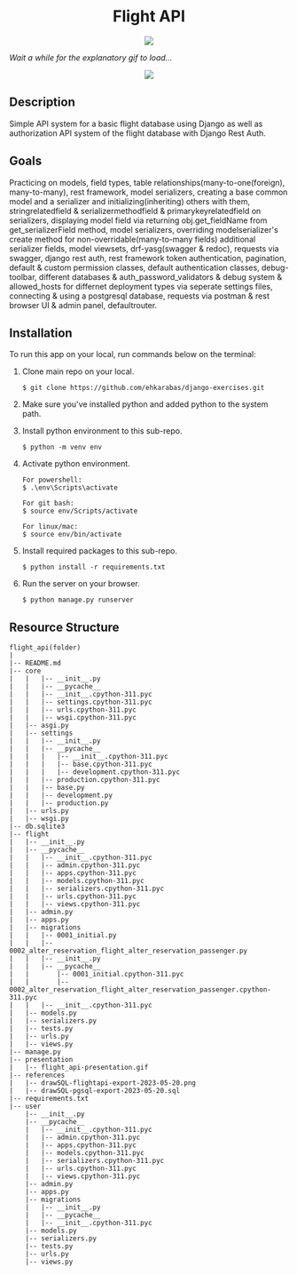 <div align=center>
	<h1>Flight API</h1>
</div>

<div align="center">
	<a href="https://ehkarabas.pythonanywhere.com/">
		<img src="https://img.shields.io/badge/live-%23.svg?&style=for-the-badge&logo=www&logoColor=white%22&color=black">
	</a>
</div>

_Wait a while for the explanatory gif to load..._

<div align="center">
	<img src="./presentation/flight_api-presentation.gif"/>
</div>

## Description

Simple API system for a basic flight database using Django as well as authorization API system of the flight database with Django Rest Auth.

## Goals

Practicing on models, field types, table relationships(many-to-one(foreign), many-to-many), rest framework, model serializers, creating a base common model and a serializer and initializing(inheriting) others with them, stringrelatedfield & serializermethodfield & primarykeyrelatedfield on serializers, displaying model field via returning obj.get_fieldName from get_serializerField method, model serializers, overriding modelserializer's create method for non-overridable(many-to-many fields) additional serializer fields, model viewsets, drf-yasg(swagger & redoc), requests via swagger, django rest auth, rest framework token authentication, pagination, default & custom permission classes, default authentication classes, debug-toolbar, different databases & auth_password_validators & debug system & allowed_hosts for differnet deployment types via seperate settings files, connecting & using a postgresql database, requests via postman & rest browser UI & admin panel, defaultrouter.

## Installation

To run this app on your local, run commands below on the terminal:

1. Clone main repo on your local.
    ```shell
    $ git clone https://github.com/ehkarabas/django-exercises.git
    ```

2. Make sure you've installed python and added python to the system path.


3. Install python environment to this sub-repo.
    ```shell
    $ python -m venv env
    ```

4. Activate python environment.
    ```shell
    For powershell:
    $ .\env\Scripts\activate
    
    For git bash:
    $ source env/Scripts/activate

    For linux/mac:
    $ source env/bin/activate
    ```

5. Install required packages to this sub-repo.
    ```shell
    $ python install -r requirements.txt
    ```

6. Run the server on your browser.
    ```shell
    $ python manage.py runserver
    ```



## Resource Structure 

```
flight_api(folder)
|
|-- README.md
|-- core
|   |   |-- __init__.py
|   |   |-- __pycache__
|   |   |-- __init__.cpython-311.pyc
|   |   |-- settings.cpython-311.pyc
|   |   |-- urls.cpython-311.pyc
|   |   |-- wsgi.cpython-311.pyc
|   |-- asgi.py
|   |-- settings
|   |   |-- __init__.py
|   |   |-- __pycache__
|   |   |   |-- __init__.cpython-311.pyc
|   |   |   |-- base.cpython-311.pyc
|   |   |   |-- development.cpython-311.pyc
|   |   |-- production.cpython-311.pyc
|   |   |-- base.py
|   |   |-- development.py
|   |   |-- production.py
|   |-- urls.py
|   |-- wsgi.py
|-- db.sqlite3
|-- flight
|   |-- __init__.py
|   |-- __pycache__
|   |   |-- __init__.cpython-311.pyc
|   |   |-- admin.cpython-311.pyc
|   |   |-- apps.cpython-311.pyc
|   |   |-- models.cpython-311.pyc
|   |   |-- serializers.cpython-311.pyc
|   |   |-- urls.cpython-311.pyc
|   |   |-- views.cpython-311.pyc
|   |-- admin.py
|   |-- apps.py
|   |-- migrations
|   |   |-- 0001_initial.py
|   |   |-- 0002_alter_reservation_flight_alter_reservation_passenger.py
|   |   |-- __init__.py
|   |   |-- __pycache__
|   |       |-- 0001_initial.cpython-311.pyc
|   |       |-- 0002_alter_reservation_flight_alter_reservation_passenger.cpython-311.pyc
|   |   |-- __init__.cpython-311.pyc
|   |-- models.py
|   |-- serializers.py
|   |-- tests.py
|   |-- urls.py
|   |-- views.py
|-- manage.py
|-- presentation
|   |-- flight_api-presentation.gif
|-- references
|   |-- drawSQL-flightapi-export-2023-05-20.png
|   |-- drawSQL-pgsql-export-2023-05-20.sql
|-- requirements.txt
|-- user
    |-- __init__.py
    |-- __pycache__
    |   |-- __init__.cpython-311.pyc
    |   |-- admin.cpython-311.pyc
    |   |-- apps.cpython-311.pyc
    |   |-- models.cpython-311.pyc
    |   |-- serializers.cpython-311.pyc
    |   |-- urls.cpython-311.pyc
    |   |-- views.cpython-311.pyc
    |-- admin.py
    |-- apps.py
    |-- migrations
    |   |-- __init__.py
    |   |-- __pycache__
    |   |-- __init__.cpython-311.pyc
    |-- models.py
    |-- serializers.py
    |-- tests.py
    |-- urls.py
    |-- views.py
```

